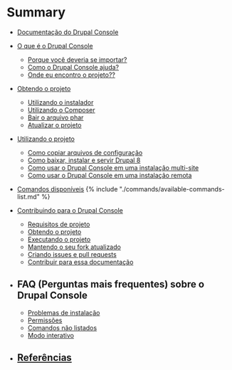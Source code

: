 # Summary

* [Documentação do Drupal Console](README.md)

* [O que é o Drupal Console](about/what-is-the-drupal-console.md)
  * [Porque você deveria se importar?](about/why-should-you-care-about.md)
  * [Como o Drupal Console ajuda?](about/how-does-drupal-console-help.md)
  * [Onde eu encontro o projeto??](about/where-do-i-find-the-project.md)

* [Obtendo o projeto](getting/project.md)
  * [Utilizando o instalador](getting/installer.md)
  * [Utilizando o Composer](getting/composer.md)
  * [Bair o arquivo phar](getting/download.md)
  * [Atualizar o projeto](getting/update.md)
  
* [Utilizando o projeto](using/project.md)
  * [Como copiar arquivos de configuração](using/how-to-copy-configuration-files.md)
  * [Como baixar, instalar e servir Drupal 8](using/how-to-download-install-and-serve-drupal8.md)
  * [Como usar o Drupal Console em uma instalação multi-site](using/how-to-use-drupal-console-in-a-multisite-installation.md)
  * [Como usar o Drupal Console em uma instalação remota](using/how-to-use-drupal-console-in-a-remote-installation.md)

* [Comandos disponíveis](commands/available-commands.md)
  {% include "./commands/available-commands-list.md" %}

* [Contribuindo para o Drupal Console](contributing/new-features.md)
   * [Requisitos de projeto](contributing/project-requirements.md)
   * [Obtendo o projeto](contributing/getting-the-project.md)
   * [Executando o projeto](contributing/running-the-project.md)
   * [Mantendo o seu fork atualizado](contributing/keeping-your-fork-up-to-date.md)
   * [Criando issues e pull requests](contributing/creating-issues-and-pull-requests.md)
   * [Contribuir para essa documentação](contributing/documentation.md "Contribute to the Drupal Console book")

* ## FAQ (Perguntas mais frequentes) sobre o Drupal Console
   * [Problemas de instalação](drupal_console_faq/installation-problems.md)
   * [Permissões](drupal_console_faq/permissions.md)
   * [Comandos não listados](drupal_console_faq/commands-not-listed.md)
   * [Modo interativo](drupal_console_faq/interactive-mode.md)

* ## [Referências](references/links.md)
